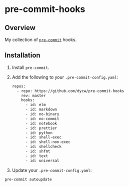 # pre-commit-hooks

## Overview

My collection of [`pre-commit`](https://pre-commit.com/) hooks.

## Installation

1. Install `pre-commit`.
2. Add the following to your `.pre-commit-config.yaml`:

   ```bash
   repos:
     - repo: https://github.com/dycw/pre-commit-hooks
       rev: master
       hooks:
         - id: elm
         - id: markdown
         - id: no-binary
         - id: no-commit
         - id: notebook
         - id: prettier
         - id: python
         - id: shell-exec
         - id: shell-non-exec
         - id: shellcheck
         - id: shfmt
         - id: text
         - id: universal
   ```

3. Update your `.pre-commit-config.yaml`:

```bash
pre-commit autoupdate
```
